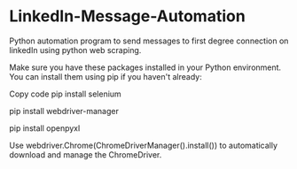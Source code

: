 # LinkedIn-Message-Automation
 Python automation program to send messages to first degree connection on linkedIn using python web scraping.
 
Make sure you have these packages installed in your Python environment. You can install them using pip if you haven't already:

Copy code
pip install selenium

pip install webdriver-manager

pip install openpyxl

Use webdriver.Chrome(ChromeDriverManager().install()) to automatically download and manage the ChromeDriver.
